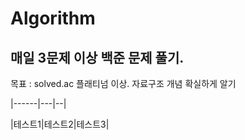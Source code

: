 # Algorithm
## 매일 3문제 이상 백준 문제 풀기.

목표 : solved.ac 플래티넘 이상. 자료구조 개념 확실하게 알기

|------|---|--|

|테스트1|테스트2|테스트3|
